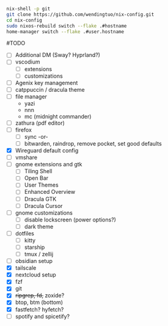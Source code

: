 ```sh
nix-shell -p git
git clone https://github.com/wendingtuo/nix-config.git
cd nix-config
sudo nixos-rebuild switch --flake .#hostname
home-manager switch --flake .#user.hostname
```

#TODO
- [ ] Additional DM (Sway? Hyprland?)
- [ ] vscodium
  - [ ] extensions
  - [ ] customizations
- [ ] Agenix key management
- [ ] catppuccin / dracula theme
- [ ] file manager
  - yazi
  - nnn
  - mc (midnight commander)
- [ ] zathura (pdf editor)
- [ ] firefox
  - [ ] sync -or-
  - [ ] bitwarden, raindrop, remove pocket, set good defaults
- [x] Wireguard default config
- [ ] vmshare
- [ ] gnome extensions and gtk
  - [ ] Tiling Shell
  - [ ] Open Bar
  - [ ] User Themes
  - [ ] Enhanced Overview
  - [ ] Dracula GTK
  - [ ] Dracula Cursor
- [ ] gnome customizations
  - [ ] disable lockscreen (power options?)
  - [ ] dark theme
- [ ] dotfiles
  - [ ] kitty
  - [ ] starship
  - [ ] tmux / zellij
- [ ] obsidian setup
- [x] tailscale
- [x] nextcloud setup
- [x] fzf
- [x] git
- [x] ~~ripgrep, fd,~~ zoxide?
- [x] btop, btm (bottom)
- [x] fastfetch? hyfetch?
- [ ] spotify and spicetify?
